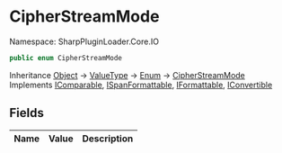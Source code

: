 # CipherStreamMode

Namespace: SharpPluginLoader.Core.IO

```csharp
public enum CipherStreamMode
```

Inheritance [Object](https://docs.microsoft.com/en-us/dotnet/api/System.Object) → [ValueType](https://docs.microsoft.com/en-us/dotnet/api/System.ValueType) → [Enum](https://docs.microsoft.com/en-us/dotnet/api/System.Enum) → [CipherStreamMode](./SharpPluginLoader.Core.IO.CipherStreamMode.md)<br>
Implements [IComparable](https://docs.microsoft.com/en-us/dotnet/api/System.IComparable), [ISpanFormattable](https://docs.microsoft.com/en-us/dotnet/api/System.ISpanFormattable), [IFormattable](https://docs.microsoft.com/en-us/dotnet/api/System.IFormattable), [IConvertible](https://docs.microsoft.com/en-us/dotnet/api/System.IConvertible)

## Fields

| Name | Value | Description |
| --- | --: | --- |
